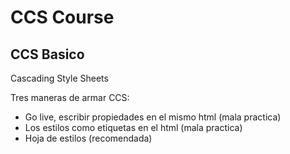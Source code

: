 # CCS Course

## CCS Basico

Cascading Style Sheets

Tres maneras de armar CCS:

 - Go live, escribir propiedades en el mismo html (mala practica)
 - Los estilos como etiquetas en el html (mala practica)
 - Hoja de estilos (recomendada)


<!--stackedit_data:
eyJoaXN0b3J5IjpbLTg5OTkzNjAzNCwtNzg3NzEyMDg3LC0xOT
g4NDAyMDYzLC0xNTI4MzM3Nzg1XX0=
-->